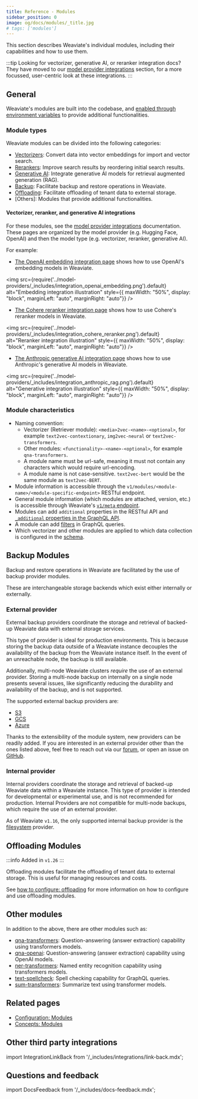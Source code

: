 ```yaml
---
title: Reference - Modules
sidebar_position: 0
image: og/docs/modules/_title.jpg
# tags: ['modules']
---
```


This section describes Weaviate's individual modules, including their capabilities and how to use them.

:::tip Looking for vectorizer, generative AI, or reranker integration docs?
They have moved to our [model provider integrations](../model-providers/index.md) section, for a more focussed, user-centric look at these integrations.
:::

## General

Weaviate's modules are built into the codebase, and [enabled through environment variables](../configuration/modules.md) to provide additional functionalities.

### Module types

Weaviate modules can be divided into the following categories:

- [Vectorizers](#vectorizer-reranker-and-generative-ai-integrations): Convert data into vector embeddings for import and vector search.
- [Rerankers](#vectorizer-reranker-and-generative-ai-integrations): Improve search results by reordering initial search results.
- [Generative AI](#vectorizer-reranker-and-generative-ai-integrations): Integrate generative AI models for retrieval augmented generation (RAG).
- [Backup](#backup-modules): Facilitate backup and restore operations in Weaviate.
- [Offloading](#offloading-modules): Facilitate offloading of tenant data to external storage.
- [Others]: Modules that provide additional functionalities.

#### Vectorizer, reranker, and generative AI integrations

For these modules, see the [model provider integrations](../model-providers/index.md) documentation. These pages are organized by the model provider (e.g. Hugging Face, OpenAI) and then the model type (e.g. vectorizer, reranker, generative AI).

For example:

- [The OpenAI embedding integration page](../model-providers/openai/embeddings.md) shows how to use OpenAI's embedding models in Weaviate.

<img
    src={require('../model-providers/_includes/integration_openai_embedding.png').default}
    alt="Embedding integration illustration"
    style={{ maxWidth: "50%", display: "block", marginLeft: "auto", marginRight: "auto"}}
/>
<br/>

- [The Cohere reranker integration page](../model-providers/cohere/reranker.md) shows how to use Cohere's reranker models in Weaviate.

<img
    src={require('../model-providers/_includes/integration_cohere_reranker.png').default}
    alt="Reranker integration illustration"
    style={{ maxWidth: "50%", display: "block", marginLeft: "auto", marginRight: "auto"}}
/>
<br/>

- [The Anthropic generative AI integration page](../model-providers/anthropic/generative.md) shows how to use Anthropic's generative AI models in Weaviate.

<img
    src={require('../model-providers/_includes/integration_anthropic_rag.png').default}
    alt="Generative integration illustration"
    style={{ maxWidth: "50%", display: "block", marginLeft: "auto", marginRight: "auto"}}
/>
<br/>

### Module characteristics

- Naming convention:
  - Vectorizer (Retriever module): `<media>2vec-<name>-<optional>`, for example `text2vec-contextionary`, `img2vec-neural` or `text2vec-transformers`.
  - Other modules: `<functionality>-<name>-<optional>`, for example `qna-transformers`.
  - A module name must be url-safe, meaning it must not contain any characters which would require url-encoding.
  - A module name is not case-sensitive. `text2vec-bert` would be the same module as `text2vec-BERT`.
- Module information is accessible through the `v1/modules/<module-name>/<module-specific-endpoint>` RESTful endpoint.
- General module information (which modules are attached, version, etc.) is accessible through Weaviate's [`v1/meta` endpoint](../config-refs/meta.md).
- Modules can add `additional` properties in the RESTful API and [`_additional` properties in the GraphQL API](../api/graphql/additional-properties.md).
- A module can add [filters](../api/graphql/filters.md) in GraphQL queries.
- Which vectorizer and other modules are applied to which data collection is configured in the [schema](../manage-data/collections.mdx#specify-a-vectorizer).

## Backup Modules

Backup and restore operations in Weaviate are facilitated by the use of backup provider modules.

These are interchangeable storage backends which exist either internally or externally.

### External provider

External backup providers coordinate the storage and retrieval of backed-up Weaviate data with external storage services.

This type of provider is ideal for production environments. This is because storing the backup data outside of a Weaviate instance decouples the availability of the backup from the Weaviate instance itself. In the event of an unreachable node, the backup is still available.

Additionally, multi-node Weaviate clusters _require_ the use of an external provider. Storing a multi-node backup on internally on a single node presents several issues, like significantly reducing the durability and availability of the backup, and is not supported.

The supported external backup providers are:
- [S3](/docs/weaviate/configuration/backups.md#s3-aws-or-s3-compatible)
- [GCS](/docs/weaviate/configuration/backups.md#gcs-google-cloud-storage)
- [Azure](/docs/weaviate/configuration/backups.md#azure-storage)

Thanks to the extensibility of the module system, new providers can be readily added. If you are interested in an external provider other than the ones listed above, feel free to reach out via our [forum](https://forum.weaviate.io/), or open an issue on [GitHub](https://github.com/weaviate/weaviate).

### Internal provider

Internal providers coordinate the storage and retrieval of backed-up Weaviate data within a Weaviate instance. This type of provider is intended for developmental or experimental use, and is not recommended for production. Internal Providers are not compatible for multi-node backups, which require the use of an external provider.

As of Weaviate `v1.16`, the only supported internal backup provider is the [filesystem](/docs/weaviate/configuration/backups.md#filesystem) provider.

## Offloading Modules

:::info Added in `v1.26`
:::

Offloading modules facilitate the offloading of tenant data to external storage. This is useful for managing resources and costs.

See [how to configure: offloading](../configuration/tenant-offloading.md) for more information on how to configure and use offloading modules.

## Other modules

In addition to the above, there are other modules such as:

- [qna-transformers](./qna-transformers.md): Question-answering (answer extraction) capability using transformers models.
- [qna-openai](./qna-openai.md): Question-answering (answer extraction) capability using OpenAI models.
- [ner-transformers](./ner-transformers.md): Named entity recognition capability using transformers models.
- [text-spellcheck](./ner-transformers.md): Spell checking capability for GraphQL queries.
- [sum-transformers](./sum-transformers.md): Summarize text using transformer models.

## Related pages

- [Configuration: Modules](../configuration/modules.md)
- [Concepts: Modules](../concepts/modules.md)

## Other third party integrations

import IntegrationLinkBack from '/_includes/integrations/link-back.mdx';

<IntegrationLinkBack/>

## Questions and feedback

import DocsFeedback from '/_includes/docs-feedback.mdx';

<DocsFeedback/>
